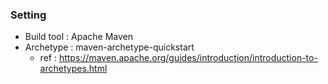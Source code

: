 ### Setting
- Build tool : Apache Maven
- Archetype : maven-archetype-quickstart
  - ref : https://maven.apache.org/guides/introduction/introduction-to-archetypes.html
